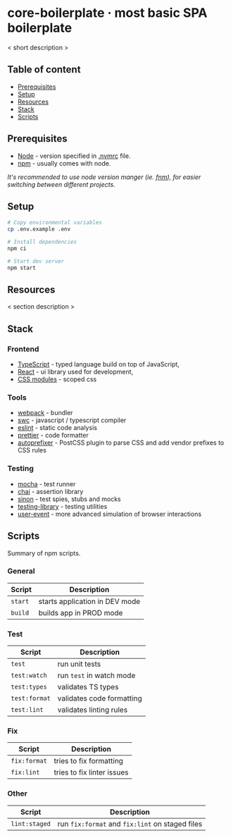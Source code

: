 # core-boilerplate &middot; most basic SPA boilerplate

< short description >

## Table of content

- [Prerequisites](#Prerequisites)
- [Setup](#Setup)
- [Resources](#Resources)
- [Stack](#Stack)
- [Scripts](#Scripts)

## Prerequisites

- [Node](https://nodejs.org/en/) - version specified in [.nvmrc](/.nvmrc) file.
- [npm](https://www.npmjs.com/) - usually comes with node.

_It's recommended to use node version manger (ie. [fnm](https://github.com/Schniz/fnm)), for easier switching between different projects._

## Setup

```sh
# Copy environmental variables
cp .env.example .env

# Install dependencies
npm ci

# Start dev server
npm start
```

## Resources

< section description >

## Stack

### Frontend

- [TypeScript](https://www.typescriptlang.org/) - typed language build on top of JavaScript,
- [React](https://reactjs.org/) - ui library used for development,
- [CSS modules](https://github.com/css-modules/css-modules) - scoped css

### Tools

- [webpack](https://webpack.js.org) - bundler
- [swc](https://swc.rs) - javascript / typescript compiler
- [eslint](https://eslint.org) - static code analysis
- [prettier](https://prettier.io) - code formatter
- [autoprefixer](https://github.com/postcss/autoprefixer) - PostCSS plugin to parse CSS and add vendor prefixes to CSS rules

### Testing

- [mocha](https://github.com/mochajs/mocha) - test runner
- [chai](https://github.com/chaijs/chai) - assertion library
- [sinon](https://github.com/sinonjs/sinon) - test spies, stubs and mocks
- [testing-library](https://testing-library.com/docs/react-testing-library/intro) - testing utilities
- [user-event](https://testing-library.com/docs/ecosystem-user-event/) - more advanced simulation of browser interactions

## Scripts

Summary of npm scripts.

### General

| Script  | Description                    |
| ------- | ------------------------------ |
| `start` | starts application in DEV mode |
| `build` | builds app in PROD mode        |

### Test

| Script        | Description               |
| ------------- | ------------------------- |
| `test`        | run unit tests            |
| `test:watch`  | run `test` in watch mode  |
| `test:types`  | validates TS types        |
| `test:format` | validates code formatting |
| `test:lint`   | validates linting rules   |

### Fix

| Script       | Description                |
| ------------ | -------------------------- |
| `fix:format` | tries to fix formatting    |
| `fix:lint`   | tries to fix linter issues |

### Other

| Script        | Description                                     |
| ------------- | ----------------------------------------------- |
| `lint:staged` | run `fix:format` and `fix:lint` on staged files |
